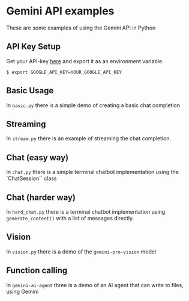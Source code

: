 # Gemini API examples

These are some examples of using the Gemini API in Python

## API Key Setup

Get your API-key [here](https://ai.google.dev) and export it as an environment variable.

```shell
$ export GOOGLE_API_KEY=YOUR_GOOGLE_API_KEY
```

## Basic Usage

In `basic.py` there is a simple demo of creating a basic chat completion

## Streaming

In `stream.py` there is an example of streaming the chat completion.

## Chat (easy way)

In `chat.py` there is a simple terminal chatbot implementation using the `ChatSession`` class

## Chat (harder way)

In `hard_chat.py` there is a terminal chatbot implementation using `generate_content()` with a list of messages directly.

## Vision

In `vision.py` there is a demo of the `gemini-pro-vision` model

## Function calling

In `gemini-ai-agent` three is a demo of an AI agent that can write to files, using Gemini
